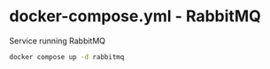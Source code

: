 # docker-compose.yml - RabbitMQ

Service running RabbitMQ

```bash
docker compose up -d rabbitmq
```
